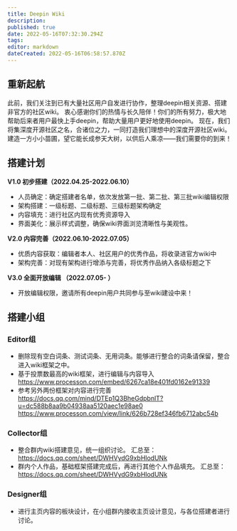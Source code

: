 ```yaml
---
title: Deepin Wiki
description: 
published: true
date: 2022-05-16T07:32:30.294Z
tags: 
editor: markdown
dateCreated: 2022-05-16T06:58:57.870Z
---
```



## 重新起航
此前，我们关注到已有大量社区用户自发进行协作，整理deepin相关资源、搭建非官方的社区wiki。
衷心感谢你们的热情与长久陪伴！你们的所有努力，极大地帮助后来者用户最快上手deepin，帮助大量用户更好地使用deepin。
现在，我们将集深度开源社区之名，合诸位之力，一同打造我们理想中的深度开源社区wiki。
建造一方小小苗圃，望它能长成参天大树，以供后人乘凉——我们需要你的到来！


## 搭建计划
**V1.0 初步搭建（2022.04.25-2022.06.10）**
- 人员确定：确定搭建者名单，依次发放第一批、第二批、第三批wiki编辑权限
- 架构搭建：一级标题、二级标题、三级标题架构确定
- 内容填充：进行社区内现有优秀资源导入
- 界面美化：展示样式调整，确保wiki界面浏览清晰性与美观性。

**V2.0 内容完善（2022.06.10-2022.07.05）**
- 优质内容获取：编辑者本人、社区用户的优秀作品，将收录进官方wiki中
- 架构完善：对现有架构进行增添与完善，将优秀作品纳入各级标题之下

**V3.0 全面开放编辑 （2022.07.05- ）**
- 开放编辑权限，邀请所有deepin用户共同参与至wiki建设中来！


## 搭建小组
### Editor组
-  删除现有空白词条、测试词条、无用词条。能够进行整合的词条请保留，整合进入wiki框架之中。
-  基于投票数最高的wiki框架，进行编辑与内容导入
 https://www.processon.com/embed/6267ca18e401fd0162e91339
-  参考另外两份框架对内容进行完善
 https://docs.qq.com/mind/DTEp1Q3BheGdpbnlT?u=dc588b8aa9b04938aa5120aec1e98ae0
 https://www.processon.com/view/link/626b728ef346fb6712abc54b

### Collector组

-  整合群内wiki搭建意见，统一组织讨论。
 汇总至：https://docs.qq.com/sheet/DWHVydG9xbHlodUNk
-  群内个人作品，基础框架搭建完成后，再进行其他个人作品填充。
 汇总至：https://docs.qq.com/sheet/DWHVydG9xbHlodUNk

### Designer组
-  进行主页内容的板块设计，在小组群内接收主页设计意见，与各位搭建者进行讨论。